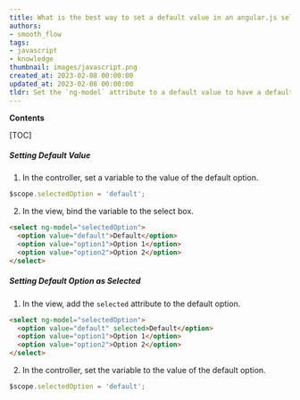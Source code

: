 ```yaml
---
title: What is the best way to set a default value in an angular.js select box?
authors:
- smooth_flow
tags:
- javascript
- knowledge
thumbnail: images/javascript.png
created_at: 2023-02-08 00:00:00
updated_at: 2023-02-08 00:00:00
tldr: Set the `ng-model` attribute to a default value to have a default option in an Angular.js select box.
---
```


**Contents**

[TOC]

##### Setting Default Value

1. In the controller, set a variable to the value of the default option.

```javascript
$scope.selectedOption = 'default';
```

2. In the view, bind the variable to the select box.

```html
<select ng-model="selectedOption">
  <option value="default">Default</option>
  <option value="option1">Option 1</option>
  <option value="option2">Option 2</option>
</select>
```

##### Setting Default Option as Selected

1. In the view, add the `selected` attribute to the default option.

```html
<select ng-model="selectedOption">
  <option value="default" selected>Default</option>
  <option value="option1">Option 1</option>
  <option value="option2">Option 2</option>
</select>
```

2. In the controller, set the variable to the value of the default option.

```javascript
$scope.selectedOption = 'default';
```
